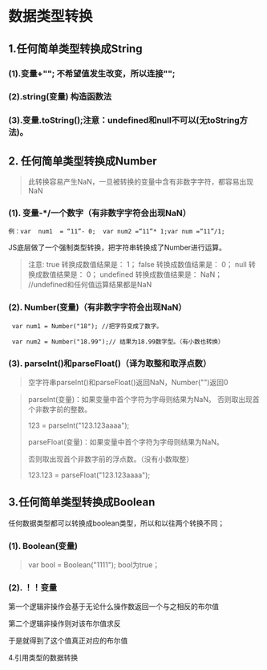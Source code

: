 

数据类型转换
============

## 1.任何简单类型转换成String

### (1).变量+""; 不希望值发生改变，所以连接"";

### (2).string(变量) 构造函数法

### (3).变量.toString();注意：undefined和null不可以(无toString方法)。

## 2. 任何简单类型转换成Number

> 此转换容易产生NaN，一旦被转换的变量中含有非数字字符，都容易出现NaN

### (1). 变量-\*/一个数字（有非数字字符会出现NaN）

```
例：var  num1  = “11”- 0;  var num2 =“11”* 1;var num =“11”/1;
```
JS底层做了一个强制类型转换，把字符串转换成了Number进行运算。
> 注意: true 转换成数值结果是： 1；
false 转换成数值结果是： 0；
null 转换成数值结果是： 0；
undefined 转换成数值结果是： NaN；
//undefined和任何值运算结果都是NaN


### (2). Number(变量)（有非数字字符会出现NaN）

```
 var num1 = Number("18"); //把字符变成了数字。

 var num2 = Number("18.99");// 结果为18.99数字型。（有小数也转换）
```

### (3). parseInt()和parseFloat()（译为取整和取浮点数）

> 空字符串parseInt()和parseFloat()返回NaN，Number(\"\")返回0

> parseInt(变量)：如果变量中首个字符为字母则结果为NaN。
> 否则取出现首个非数字前的整数。
>
> 123 = parseInt("123.123aaaa");
>
> parseFloat(变量)：如果变量中首个字符为字母则结果为NaN。
>
> 否则取出现首个非数字前的浮点数。（没有小数取整）
>
> 123.123 = parseFloat("123.123aaaa");

## 3.任何简单类型转换成Boolean

任何数据类型都可以转换成boolean类型，所以和以往两个转换不同；

### (1). Boolean(变量) 

> var bool = Boolean("1111"); bool为true；

### (2). ！！变量

第一个逻辑非操作会基于无论什么操作数返回一个与之相反的布尔值

第二个逻辑非操作则对该布尔值求反

于是就得到了这个值真正对应的布尔值

4.引用类型的数据转换